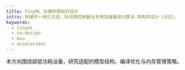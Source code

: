 ```yaml
---
title: TinyML 与硬件感知共设计
intro: 软硬件一体化方法，针对微控制器与专用加速器进行算法-架构共设计（占位）。
keywords:
  - tinyml
  - co-design
  - mcu
  - accelerator
---
```

本方向围绕超低功耗设备，研究适配的模型结构、编译优化与内存管理策略。 